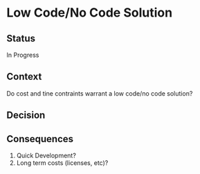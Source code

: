 # Low Code/No Code Solution

## Status
In Progress

## Context
Do cost and tine contraints warrant a low code/no code solution? 

## Decision

## Consequences
1. Quick Development?
2. Long term costs (licenses, etc)?
